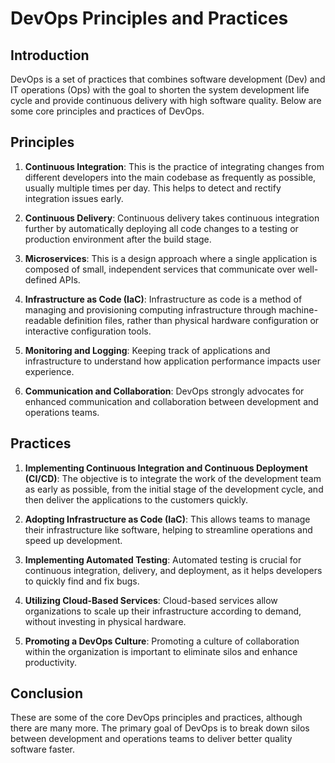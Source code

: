 # DevOps Principles and Practices

## Introduction

DevOps is a set of practices that combines software development (Dev) and IT operations (Ops) with the goal to shorten the system development life cycle and provide continuous delivery with high software quality. Below are some core principles and practices of DevOps.

## Principles

1. **Continuous Integration**: This is the practice of integrating changes from different developers into the main codebase as frequently as possible, usually multiple times per day. This helps to detect and rectify integration issues early.

2. **Continuous Delivery**: Continuous delivery takes continuous integration further by automatically deploying all code changes to a testing or production environment after the build stage.

3. **Microservices**: This is a design approach where a single application is composed of small, independent services that communicate over well-defined APIs.

4. **Infrastructure as Code (IaC)**: Infrastructure as code is a method of managing and provisioning computing infrastructure through machine-readable definition files, rather than physical hardware configuration or interactive configuration tools.

5. **Monitoring and Logging**: Keeping track of applications and infrastructure to understand how application performance impacts user experience.

6. **Communication and Collaboration**: DevOps strongly advocates for enhanced communication and collaboration between development and operations teams. 

## Practices

1. **Implementing Continuous Integration and Continuous Deployment (CI/CD)**: The objective is to integrate the work of the development team as early as possible, from the initial stage of the development cycle, and then deliver the applications to the customers quickly.

2. **Adopting Infrastructure as Code (IaC)**: This allows teams to manage their infrastructure like software, helping to streamline operations and speed up development.

3. **Implementing Automated Testing**: Automated testing is crucial for continuous integration, delivery, and deployment, as it helps developers to quickly find and fix bugs.

4. **Utilizing Cloud-Based Services**: Cloud-based services allow organizations to scale up their infrastructure according to demand, without investing in physical hardware.

5. **Promoting a DevOps Culture**: Promoting a culture of collaboration within the organization is important to eliminate silos and enhance productivity.

## Conclusion

These are some of the core DevOps principles and practices, although there are many more. The primary goal of DevOps is to break down silos between development and operations teams to deliver better quality software faster.


